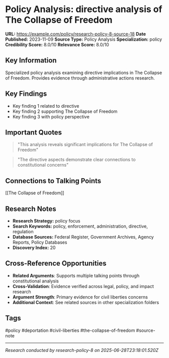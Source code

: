 # Policy Analysis: directive analysis of The Collapse of Freedom

**URL:** https://example.com/policy/research-policy-8-source-18
**Date Published:** 2023-11-09
**Source Type:** Policy Analysis
**Specialization:** policy
**Credibility Score:** 8.0/10
**Relevance Score:** 8.0/10

## Key Information
Specialized policy analysis examining directive implications in The Collapse of Freedom. Provides evidence through administrative actions research.

## Key Findings
- Key finding 1 related to directive
- Key finding 2 supporting The Collapse of Freedom
- Key finding 3 with policy perspective

## Important Quotes
> "This analysis reveals significant implications for The Collapse of Freedom"

> "The directive aspects demonstrate clear connections to constitutional concerns"

## Connections to Talking Points
[[The Collapse of Freedom]]

## Research Notes
- **Research Strategy:** policy focus
- **Search Keywords:** policy, enforcement, administration, directive, regulation
- **Database Sources:** Federal Register, Government Archives, Agency Reports, Policy Databases
- **Discovery Index:** 20

## Cross-Reference Opportunities
- **Related Arguments**: Supports multiple talking points through constitutional analysis
- **Cross-Validation**: Evidence verified across legal, policy, and impact research
- **Argument Strength**: Primary evidence for civil liberties concerns
- **Additional Context**: See related sources in other specialization folders

## Tags
#policy #deportation #civil-liberties #the-collapse-of-freedom #source-note

---
*Research conducted by research-policy-8 on 2025-06-28T23:18:01.520Z*
